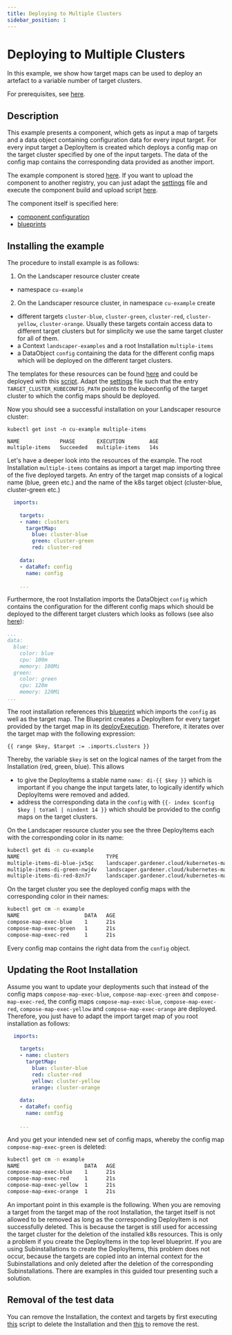 ```yaml
---
title: Deploying to Multiple Clusters
sidebar_position: 1
---
```


# Deploying to Multiple Clusters

In this example, we show how target maps can be used to deploy an artefact to a variable number of target clusters. 

For prerequisites, see [here](../../README.md#prerequisites-and-basic-definitions).

## Description

This example presents a component, which gets as input a map of targets and a data object containing
configuration data for every input target. For every input target a DeployItem is created which deploys
a config map on the target cluster specified by one of the input targets. The data of the config map contains the
corresponding data provided as another import.

The example component is stored 
[here](https://eu.gcr.io/gardener-project/landscaper/examples/component-descriptors/github.com/gardener/guided-tour/targetmaps/guided-tour-multiple-deploy-items). 
If you want to upload the component to another registry, you can just adapt the [settings](https://github.com/gardener/landscaper/blob/master/docs/guided-tour/target-maps/01-multiple-deploy-items/component/commands/settings) 
file and execute the component build and upload script [here](https://github.com/gardener/landscaper/blob/master/docs/guided-tour/target-maps/01-multiple-deploy-items/component/commands/component.sh).

The component itself is specified here:
  - [component configuration](component/components.yaml)
  - [blueprints](https://github.com/gardener/landscaper/blob/master/docs/guided-tour/target-maps/01-multiple-deploy-items/component/blueprint) 

## Installing the example

The procedure to install example is as follows:

1. On the Landscaper resource cluster create 
  - namespace `cu-example`

2. On the Landscaper resource cluster, in namespace `cu-example` create
  - different targets `cluster-blue`, `cluster-green`, `cluster-red`, `cluster-yellow`, `cluster-orange`. 
    Usually these targets contain access data to different target clusters but for simplicity we use the same target 
    cluster for all of them.
  - a Context `landscaper-examples` and a root Installation `multiple-items`
  - a DataObject `config` containing the data for the different config maps which will be deployed on the different
    target clusters.

The templates for these resources can be found [here](component/installation) and could be deployed with 
this [script](component/commands/deploy-k8s-resources.sh). Adapt the [settings](component/commands/settings) file
such that the entry `TARGET_CLUSTER_KUBECONFIG_PATH` points to the kubeconfig of the target cluster to which the
config maps should be deployed.

Now you should see a successful installation on your Landscaper resource cluster:

```
kubectl get inst -n cu-example multiple-items     
          
NAME             PHASE       EXECUTION        AGE
multiple-items   Succeeded   multiple-items   14s
```

Let's have a deeper look into the resources of the example. The root Installation `multiple-items` contains as import 
a target map importing three of the five deployed targets. An entry of the target map consists of a logical name (blue, green etc.)
and the name of the k8s target object (cluster-blue, cluster-green etc.) 

```yaml
  imports:
  
    targets:
    - name: clusters
      targetMap:
        blue: cluster-blue
        green: cluster-green
        red: cluster-red
        
    data:
    - dataRef: config
      name: config
      
    ...
```

Furthermore, the root Installation imports the DataObject `config` which contains the configuration for the different 
config maps which should be deployed to the different target clusters which looks as follows (see also 
[here](component/installation/dataobject.yaml.tpl)):

```yaml
...
data:
  blue:
    color: blue
    cpu: 100m
    memory: 100Mi
  green:
    color: green
    cpu: 120m
    memory: 120Mi
...

```

The root installation references this [blueprint](component/blueprint/blueprint.yaml) which imports the `config` as well
as the target map. The Blueprint creates a DeployItem for every target provided by the target map in its
[deployExecution](component/blueprint/deploy-execution.yaml). Therefore, it iterates over the target map with the 
following expression:

```
{{ range $key, $target := .imports.clusters }}
```

Thereby, the variable `$key` is set on the logical names of the target from the Installation (red, green, blue). 
This allows 

- to give the DeployItems a stable name `name: di-{{ $key }}` which is important if you change the input targets later, 
  to logically identify which DeployItems were removed and added.
- address the corresponding data in the `config` with `{{- index $config $key | toYaml | nindent 14 }}` which should
  be provided to the config maps on the target clusters. 

On the Landscaper resource cluster you see the three DeployItems each with the corresponding color in its name:

```bash
kubectl get di -n cu-example                     
NAME                            TYPE                                            PHASE       EXPORTREF   AGE
multiple-items-di-blue-jx5qc    landscaper.gardener.cloud/kubernetes-manifest   Succeeded               2d22h
multiple-items-di-green-nwj4v   landscaper.gardener.cloud/kubernetes-manifest   Succeeded               2d22h
multiple-items-di-red-8zn7r     landscaper.gardener.cloud/kubernetes-manifest   Succeeded               2d22h
```

On the target cluster you see the deployed config maps with the corresponding color in their names:

```bash
kubectl get cm -n example                                                          
NAME                     DATA   AGE
compose-map-exec-blue    1      21s
compose-map-exec-green   1      21s
compose-map-exec-red     1      21s
```

Every config map contains the right data from the `config` object.

## Updating the Root Installation

Assume you want to update your deployments such that instead of the config maps `compose-map-exec-blue`,
`compose-map-exec-green` and `compose-map-exec-red`, the config maps `compose-map-exec-blue`,
`compose-map-exec-red`, `compose-map-exec-yellow` and `compose-map-exec-orange` are deployed. Therefore, you
just have to adapt the import target map of you root installation as follows:

```yaml
  imports:
  
    targets:
    - name: clusters
      targetMap:
        blue: cluster-blue
        red: cluster-red
        yellow: cluster-yellow
        orange: cluster-orange
        
    data:
    - dataRef: config
      name: config
      
    ...
```

And you get your intended new set of config maps, whereby the config map `compose-map-exec-green` is deleted:

```bash
kubectl get cm -n example                                                          
NAME                     DATA   AGE
compose-map-exec-blue    1      21s
compose-map-exec-red     1      21s
compose-map-exec-yellow  1      21s
compose-map-exec-orange  1      21s
```

An important point in this example is the following. When you are removing a target from the target map of the root 
Installation, the target itself is not allowed to be removed as long as the corresponding DeployItem is not 
successfully deleted. This is because the target is still used for accessing the target cluster for the deletion of 
the installed k8s resources. This is only a problem if you create the DeployItems in the top level blueprint. 
If you are using Subinstallations to create the DeployItems, this problem does not occur, because the targets are 
copied into an internal context for the Subinstallations and only deleted after the deletion of the corresponding
Subinstallations. There are examples in this guided tour presenting such a solution.

## Removal of the test data

You can remove the Installation, the context and targets by first executing [this](component/commands/delete-inst.sh) 
script to delete the Installation and then [this](component/commands/delete-rest.sh) to remove the rest.
